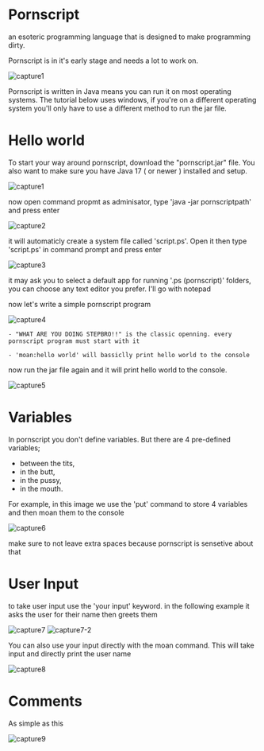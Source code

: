 # Pornscript

an esoteric programming language that is designed to make programming dirty.

Pornscript is in it's early stage and needs a lot to work on.

![capture1](https://user-images.githubusercontent.com/109735783/185616635-7129f29b-8ed5-4c08-903f-82047d8c66be.PNG)


Pornscript is written in Java means you can run it on most operating systems. The tutorial below uses windows, if you're on a different operating system you'll only have to use a different method to run the jar file.

# Hello world

To start your way around pornscript, download the "pornscript.jar" file. You also want to make sure you have Java 17 ( or newer ) installed and setup.

![capture1](https://user-images.githubusercontent.com/109735783/185615388-21d03cc0-edfd-4449-b6cb-95bc1d137890.PNG)


now open command propmt as adminisator, type 'java -jar pornscriptpath' and press enter
  
![capture2](https://user-images.githubusercontent.com/109735783/185615405-62a754cc-effa-4ad0-8234-50966fe96eb3.PNG)


it will automaticly create a system file called 'script.ps'. Open it then type 'script.ps' in command prompt and press enter
	
![capture3](https://user-images.githubusercontent.com/109735783/185615434-dba9f79f-a6f8-4529-93d7-87fb6bea1c89.PNG)

	
it may ask you to select a default app for running '.ps (pornscript)' folders, you can choose any text editor you prefer. I'll go with notepad
	
now let's write a simple pornscript program
	
![capture4](https://user-images.githubusercontent.com/109735783/185615444-b1c6c021-ba0c-479c-94b0-ca678932265f.PNG)


	- "WHAT ARE YOU DOING STEPBRO!!" is the classic openning. every pornscript program must start with it
	
	- 'moan:hello world' will bassiclly print hello world to the console
	
now run the jar file again and it will print hello world to the console.
	
![capture5](https://user-images.githubusercontent.com/109735783/185615527-9b47c71f-cf66-4c2f-822a-d78a0fc389ce.PNG)

# Variables
	
In pornscript you don't define variables. But there are 4 pre-defined variables;
* between the tits,
* in the butt,
* in the pussy,
* in the mouth.
	
For example, in this image we use the 'put' command to store 4 variables and then moan them to the console

![capture6](https://user-images.githubusercontent.com/109735783/185618185-33cb10b4-df68-4424-ae10-fd8b7397883d.PNG)

make sure to not leave extra spaces because pornscript is sensetive about that
	
# User Input
	
to take user input use the 'your input' keyword. in the following example it asks the user for their name then greets them
	
![capture7](https://user-images.githubusercontent.com/109735783/185619368-6d1bd13c-fc89-4e32-9d9a-68f10aba1c87.PNG)
![capture7-2](https://user-images.githubusercontent.com/109735783/185620017-3901b8c3-42a6-4743-8f4c-d2c97c8f512a.PNG)


You can also use your input directly with the moan command. This will take input and directly print the user name

![capture8](https://user-images.githubusercontent.com/109735783/185619630-ded9d2e8-cb8a-4a6d-8cd1-684d584c45be.PNG)
	
# Comments

As simple as this
	
![capture9](https://user-images.githubusercontent.com/109735783/185621040-454a595c-a19a-497e-95bd-0761ee8b67ce.PNG)
